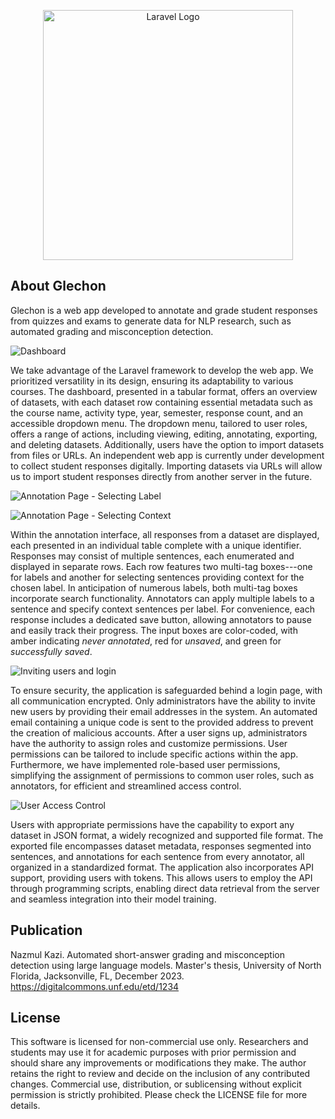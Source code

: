 <p align="center"><a href="https://laravel.com" target="_blank"><img src="https://raw.githubusercontent.com/laravel/art/master/logo-lockup/5%20SVG/2%20CMYK/1%20Full%20Color/laravel-logolockup-cmyk-red.svg" width="400" alt="Laravel Logo"></a></p>

## About Glechon

Glechon is a web app developed to annotate and grade student responses from quizzes and exams to generate data for NLP research, such as automated grading and misconception detection.

![Dashboard](https://oxiago.com/github/readme_images/Glechon/glechon-dashboard.png)

We take advantage of the Laravel framework to develop the web app. We prioritized versatility in its design, ensuring its adaptability to various courses. The dashboard, presented in a tabular format, offers an overview of datasets, with each dataset row containing essential metadata such as the course name, activity type, year, semester, response count, and an accessible dropdown menu. The dropdown menu, tailored to user roles, offers a range of actions, including viewing, editing, annotating, exporting, and deleting datasets. Additionally, users have the option to import datasets from files or URLs. An independent web app is currently under development to collect student responses digitally. Importing datasets via URLs will allow us to import student responses directly from another server in the future.

![Annotation Page - Selecting Label](https://oxiago.com/github/readme_images/Glechon/glechon-annotate.png)

![Annotation Page - Selecting Context](https://oxiago.com/github/readme_images/Glechon/glechon-annotate-context.png)

Within the annotation interface, all responses from a dataset are displayed, each presented in an individual table complete with a unique identifier. Responses may consist of multiple sentences, each enumerated and displayed in separate rows. Each row features two multi-tag boxes---one for labels and another for selecting sentences providing context for the chosen label. In anticipation of numerous labels, both multi-tag boxes incorporate search functionality. Annotators can apply multiple labels to a sentence and specify context sentences per label. For convenience, each response includes a dedicated save button, allowing annotators to pause and easily track their progress. The input boxes are color-coded, with amber indicating *never annotated*, red for *unsaved*, and green for *successfully saved*.

![Inviting users and login](https://oxiago.com/github/readme_images/Glechon/glechon-user-invite.png)

To ensure security, the application is safeguarded behind a login page, with all communication encrypted. Only administrators have the ability to invite new users by providing their email addresses in the system. An automated email containing a unique code is sent to the provided address to prevent the creation of malicious accounts. After a user signs up, administrators have the authority to assign roles and customize permissions. User permissions can be tailored to include specific actions within the app. Furthermore, we have implemented role-based user permissions, simplifying the assignment of permissions to common user roles, such as annotators, for efficient and streamlined access control.

![User Access Control](https://oxiago.com/github/readme_images/Glechon/glechon-user-control.png)

Users with appropriate permissions have the capability to export any dataset in JSON format, a widely recognized and supported file format. The exported file encompasses dataset metadata, responses segmented into sentences, and annotations for each sentence from every annotator, all organized in a standardized format. The application also incorporates API support, providing users with tokens. This allows users to employ the API through programming scripts, enabling direct data retrieval from the server and seamless integration into their model training.

## Publication

Nazmul Kazi. Automated short-answer grading and misconception detection
using large language models. Master's thesis, University of North Florida, Jacksonville, FL, December 2023. <a href="https://digitalcommons.unf.edu/etd/1234">https://digitalcommons.unf.edu/etd/1234</a>

## License

This software is licensed for non-commercial use only. Researchers and students may use it for academic purposes with prior permission and should share any improvements or modifications they make. The author retains the right to review and decide on the inclusion of any contributed changes. Commercial use, distribution, or sublicensing without explicit permission is strictly prohibited. Please check the LICENSE file for more details.
